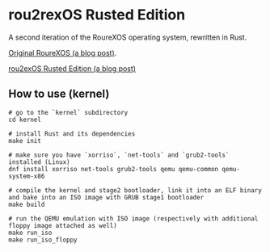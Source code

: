 # rou2rexOS Rusted Edition

A second iteration of the RoureXOS operating system, rewritten in Rust.

[Original RoureXOS (a blog post)](https://krusty.space/projects/rourexos/).

[rou2exOS Rusted Edition (a blog post)](https://blog.vxn.dev/rou2exos-rusted-edition)

## How to use (kernel)

```shell
# go to the `kernel` subdirectory
cd kernel

# install Rust and its dependencies
make init

# make sure you have `xorriso`, `net-tools` and `grub2-tools` installed (Linux)
dnf install xorriso net-tools grub2-tools qemu qemu-common qemu-system-x86

# compile the kernel and stage2 bootloader, link it into an ELF binary and bake into an ISO image with GRUB stage1 bootloader
make build

# run the QEMU emulation with ISO image (respectively with additional floppy image attached as well)
make run_iso
make run_iso_floppy
```

